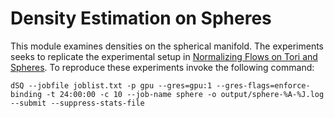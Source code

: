 # Density Estimation on Spheres


This module examines densities on the spherical manifold. The experiments seeks to replicate the experimental setup in [Normalizing Flows on Tori and Spheres](https://arxiv.org/abs/2002.02428). To reproduce these experiments invoke the following command:
```
dSQ --jobfile joblist.txt -p gpu --gres=gpu:1 --gres-flags=enforce-binding -t 24:00:00 -c 10 --job-name sphere -o output/sphere-%A-%J.log --submit --suppress-stats-file
```
